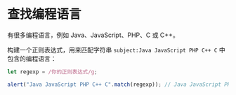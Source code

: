# 查找编程语言

有很多编程语言，例如 Java、JavaScript、PHP、C 或 C++。

构建一个正则表达式，用来匹配字符串 `subject:Java JavaScript PHP C++ C` 中包含的编程语言：

```js
let regexp = /你的正则表达式/g;

alert("Java JavaScript PHP C++ C".match(regexp)); // Java JavaScript PHP C++ C
```
